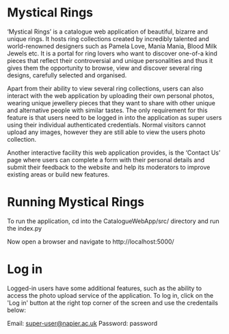 # Mystical Rings

‘Mystical Rings’ is a catalogue web application of beautiful, bizarre and unique rings. It hosts ring collections created by incredibly talented and world-renowned designers such as Pamela Love, Mania Mania, Blood Milk Jewels etc. It is a portal for ring lovers who want to discover one-of-a kind pieces that reflect their controversial and unique personalities and thus it gives them the opportunity to browse, view and discover several ring designs, carefully selected and organised.

Apart from their ability to view several ring collections, users can also interact with the web application by uploading their own personal photos, wearing unique jewellery pieces that they want to share with other unique and alternative people with similar tastes. The only requirement for this feature is that users need to be logged in into the application as super users using their individual authenticated credentials. Normal visitors cannot upload any images, however they are still able to view the users photo collection.

Another interactive facility this web application provides, is the ‘Contact Us’ page where users can complete a form with their personal details and submit their feedback to the website and help its moderators to improve existing areas or build new features. 

# Running Mystical Rings

To run the application, cd into the CatalogueWebApp/src/ directory and run the index.py

Now open a browser and navigate to http://localhost:5000/

# Log in

Logged-in users have some additional features, such as the ability to access the photo upload service of the application.
To log in, click on the 'Log in' button at the right top corner of the screen and use the credentails below:

Email:    super-user@napier.ac.uk
Password: password

